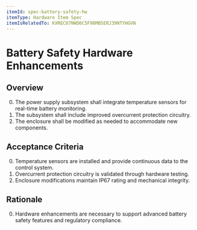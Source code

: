 ```yaml
---
itemId: spec-battery-safety-hw
itemType: Hardware Item Spec
itemIsRelatedTo: KXREC07NWD6C5F98MBSERJ39NTYHGVN
---
```


# Battery Safety Hardware Enhancements

## Overview
0. The power supply subsystem shall integrate temperature sensors for real-time battery monitoring.
1. The subsystem shall include improved overcurrent protection circuitry.
2. The enclosure shall be modified as needed to accommodate new components.

## Acceptance Criteria
0. Temperature sensors are installed and provide continuous data to the control system.
1. Overcurrent protection circuitry is validated through hardware testing.
2. Enclosure modifications maintain IP67 rating and mechanical integrity.

## Rationale
0. Hardware enhancements are necessary to support advanced battery safety features and regulatory compliance.
